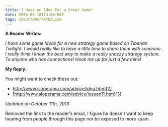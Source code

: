 ```yaml
---
title: I Have an Idea For a Great Game!
date: 2004-05-18T14:06:00Z
tags: IWantToWorkAtEA.com
---
```

**A Reader Writes:** 

*I have some game ideas for a new strategy game based on Tiberian Twilight. I would really like to have a little time to share them with someone . I really think i know the best way to make a really snazzy strategy system. To anyone who has connections! Hook me up for just a few mins!*

**My Reply:** 

You might want to check these out: 

* http://www.sloperama.com/advice/idea.htm][2]
* [http://www.sloperama.com/advice/lesson11.htm][3]

*Updated on October 11th, 2013*

Removed the link to the reader's email, I figure he doesn't want to keep hearing from people through this page nor be exposed to more spam.

 [2]: http://www.sloperama.com/advice/idea.htm
 [3]: http://www.sloperama.com/advice/lesson11.htm

